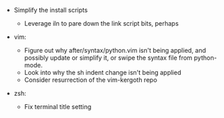 - Simplify the install scripts

    - Leverage iln to pare down the link script bits, perhaps

- vim:

    - Figure out why after/syntax/python.vim isn't being applied, and possibly
      update or simplify it, or swipe the syntax file from python-mode.
    - Look into why the sh indent change isn't being applied
    - Consider resurrection of the vim-kergoth repo

- zsh:

    - Fix terminal title setting

